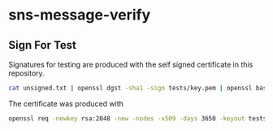 # sns-message-verify

## Sign For Test

Signatures for testing are produced with the self signed certificate in this
repository.

```sh
cat unsigned.txt | openssl dgst -sha1 -sign tests/key.pem | openssl base64
```

The certificate was produced with

```sh
openssl req -newkey rsa:2048 -new -nodes -x509 -days 3650 -keyout tests/key.pem -out tests/cert.pem
```
